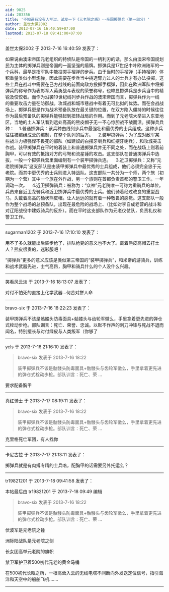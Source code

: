 ```yaml
---
aid: 9025
zid: 203356
title: '不知道有没有人写过，试发一下《元老院之盾》--帝国掷弹兵（第一部分）'
author: 盖世太保2002
date: 2013-07-16 16:40:59+07:00
lastmod: 2013-07-18 09:41:00+07:00
---
```


盖世太保2002 于 2013-7-16 16:40:59 发表了：

如果说由澳宋帝国元老组织的特侦队是帝国的一柄利刃的话，那么由澳宋帝国规划民为主体的掷弹兵则是帝国的一面坚强的盾牌。掷弹兵是17世纪中叶欧洲陆军的一个兵科，最早是指军队中能投掷手榴弹的步兵。由于当时的手榴弹（手持榴弹）体积重量类似小型炮弹，因此需要在步兵当中挑选臂力过人的士兵才有办法投掷，这些士兵在战斗中需要在己方战线的前面向敌方投掷手榴弹，因此在欧洲军队中将掷弹兵的称号作为表彰军人英勇战斗表现的荣誉称号，也幛显掷弹兵是步兵当中的精锐及佼佼者。而作为沿袭19世纪线列步兵作战的澳宋帝国而言，掷弹兵作为一线的重要攻击力量在防御战。攻城战和城市巷战中有着无可比拟的优势。而在会战战场上，掷弹兵更是作为战术预备队放在最关键的位置，在双方陷入僵持的时候往往作为最后预备队的掷弹兵能够起到扭转战局的作用。而到了元老院大举进入东亚地区，当地的土人军队看到远处高高的熊皮帽子无一不心惊胆战不战而溃。掷弹兵兵种：    1.普通掷弹兵：该兵种由线列步兵中最强壮和最优秀的士兵组成。这种步兵往往被编组成营的编制，在整个队列的后方。    2.装甲掷弹兵：为了应对敌军某些战斗力极强悍不畏死的部队（如建奴的白摆牙喇兵和红摆牙喇兵），和攻城突击作战。装甲掷弹兵在平时的着装上和普通掷弹兵并无不同之处，而在战场上则着前胸甲，可以有效的抵挡对方的弓弩和流星锤的攻击。这支部队在普通掷弹兵中选拔，一般一个掷弹兵营里面编制有一个装甲掷弹兵连。    3.近卫掷弹兵：又称“元老院掷弹兵”这支部队是由装甲掷弹兵中最优秀的士兵组成，他们必须完全忠于元老院。而其中更优秀的士兵则进入特战队。这支部队一共分为一个师，两个旅（初期为一个营）其中一个旅在外作战，另一个旅则在首都负责首都的警卫工作。一年调动一次。    4.近卫掷弹骑兵：被称为：“众神”元老院唯一可称为重骑兵的单位。兵员来自近卫龙骑兵和近卫掷弹兵中最优秀的士兵。他们骑着经过改良的重型战马，头戴着高高的桶状熊皮帽。让人远远的就有着一种敬畏的感觉。这支部队一般作为整个战场的总预备队，出现在最危险的战场上、（比如对李自成老营的战斗和对辽阳战役中建奴骑兵的反扑）。而在平时这支部队作为元老仪仗队，负责礼仪和警卫工作。

---------

sugarman1202 于 2013-7-16 17:10:10 发表了：

用不了多久就能出后装步枪了，排队枪毙的意义也不大了。戴着熊皮高帽去打土人？熊皮很贵的，迷彩服吧！

“掷弹兵”更多的意义应该是类似第三帝国的“装甲掷弹兵”，和米帝的游骑兵，训练和战术武器先进，士气高昂，胸甲和骑兵什么的个人没什么兴趣。

---------

笑看风云淡 于 2013-7-16 18:13:07 发表了：

对付不怕死的直接上化学武器...何苦对拼人命

---------

bravo-six 于 2013-7-16 18:22:23 发表了：

装甲掷弹兵不该是骷髅头防毒面具+骷髅头与齿轮军徽么，手里拿着更先进的弹仓式栓动步枪。部队训言：死亡、荣誉、忠诚。以默不作声的刺刀冲锋与死战不退而闻名，特别擅长与对付绿皮与人类叛军（你够了

---------

ycls 于 2013-7-16 21:16:10 发表了：

> bravo-six 发表于 2013-7-16 18:22
> 
> 装甲掷弹兵不该是骷髅头防毒面具+骷髅头与齿轮军徽么，手里拿着更先进的弹仓式栓动步枪。部队训言：死亡、荣 ...



要求配备胸甲

---------

真红骑士 于 2013-7-17 08:19:11 发表了：

> bravo-six 发表于 2013-7-16 18:22
> 
> 装甲掷弹兵不该是骷髅头防毒面具+骷髅头与齿轮军徽么，手里拿着更先进的弹仓式栓动步枪。部队训言：死亡、荣 ...



克里格死亡军团，有人找你

---------

卡尼古拉 于 2013-7-17 21:13:11 发表了：

掷弹兵就是有肉搏专精的士兵咯，配胸甲的话需要另外托运么？

---------

tr19821201 于 2013-7-18 09:41:58 发表了：

本帖最后由 tr19821201 于 2013-7-18 09:49 编辑 


> 
> bravo-six 发表于 2013-7-16 18:22
> 
> 装甲掷弹兵不该是骷髅头防毒面具+骷髅头与齿轮军徽么，手里拿着更先进的弹仓式栓动步枪。部队训言：死亡、荣 ...



伏波军是元老院之锤

洲际陆战队是元老院之剑

长女团高举元老院的旗帜

禁卫军护卫着500初代元老的黄金马桶

在500初代长眠之所，一根高耸入云的无线电塔不间断向外发送定位信号，指引海洋和天空中的船舶飞机.......

---------


